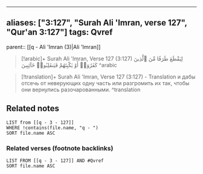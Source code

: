 
---
aliases: ["3:127", "Surah Ali 'Imran, verse 127", "Qur'an 3:127"]
tags: Qvref
---

parent:: [[q - Ali 'Imran (3)|Ali 'Imran]]

> [!arabic]+ Surah Ali 'Imran, Verse 127 (3:127)
> <span class="quran-arabic">لِيَقْطَعَ طَرَفًا مِّنَ ٱلَّذِينَ كَفَرُوٓا۟ أَوْ يَكْبِتَهُمْ فَيَنقَلِبُوا۟ خَآئِبِينَ</span>
^arabic

> [!translation]+ Surah Ali 'Imran, Verse 127 (3:127) - Translation
> и дабы отсечь от неверующих одну часть или разгромить их так, чтобы они вернулись разочарованными.
^translation



## Related notes
```dataview
LIST from [[q - 3 - 127]]
WHERE !contains(file.name, "q - ")
SORT file.name ASC
```

### Related verses (footnote backlinks)
```dataview
LIST FROM [[q - 3 - 127]] AND #Qvref
SORT file.name ASC
```

